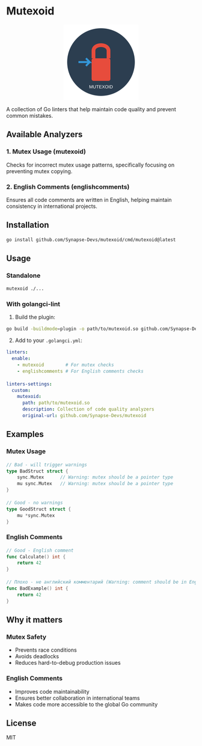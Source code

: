 # Mutexoid

<p align="center">
  <img src="/assets/logo.svg" width="200" height="200" alt="Mutexoid Logo">
</p>

A collection of Go linters that help maintain code quality and prevent common mistakes.

## Available Analyzers

### 1. Mutex Usage (mutexoid)
Checks for incorrect mutex usage patterns, specifically focusing on preventing mutex copying.

### 2. English Comments (englishcomments)
Ensures all code comments are written in English, helping maintain consistency in international projects.

## Installation

```bash
go install github.com/Synapse-Devs/mutexoid/cmd/mutexoid@latest
```

## Usage

### Standalone

```bash
mutexoid ./...
```

### With golangci-lint

1. Build the plugin:
```bash
go build -buildmode=plugin -o path/to/mutexoid.so github.com/Synapse-Devs/mutexoid/cmd/mutexoid/plugin
```

2. Add to your `.golangci.yml`:
```yaml
linters:
  enable:
    - mutexoid        # For mutex checks
    - englishcomments # For English comments checks
  
linters-settings:
  custom:
    mutexoid:
      path: path/to/mutexoid.so
      description: Collection of code quality analyzers
      original-url: github.com/Synapse-Devs/mutexoid
```

## Examples

### Mutex Usage

```go
// Bad - will trigger warnings
type BadStruct struct {
    sync.Mutex      // Warning: mutex should be a pointer type
    mu sync.Mutex   // Warning: mutex should be a pointer type
}

// Good - no warnings
type GoodStruct struct {
    mu *sync.Mutex
}
```

### English Comments

```go
// Good - English comment
func Calculate() int {
    return 42
}

// Плохо - не английский комментарий (Warning: comment should be in English)
func BadExample() int {
    return 42
}
```

## Why it matters

### Mutex Safety
- Prevents race conditions
- Avoids deadlocks
- Reduces hard-to-debug production issues

### English Comments
- Improves code maintainability
- Ensures better collaboration in international teams
- Makes code more accessible to the global Go community

## License

MIT 